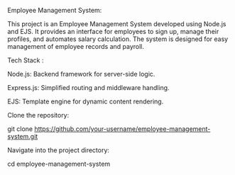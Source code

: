 Employee Management System:

This project is an Employee Management System developed using Node.js and EJS. It provides an interface for employees to sign up, manage their profiles, and automates salary calculation. The system is designed for easy management of employee records and payroll.

Tech Stack :

Node.js: Backend framework for server-side logic.

Express.js: Simplified routing and middleware handling.

EJS: Template engine for dynamic content rendering.

Clone the repository:

git clone https://github.com/your-username/employee-management-system.git

Navigate into the project directory:

cd employee-management-system
